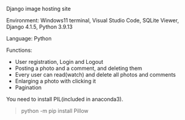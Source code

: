 Django image hosting site

Environment: Windows11 terminal, Visual Studio Code, SQLite Viewer, Django 4.1.5, Python 3.9.13

Language: Python

Functions:
- User registration, Login and Logout
- Posting a photo and a comment, and deleting them
- Every user can read(watch) and delete all photos and comments
- Enlarging a photo with clicking it
- Pagination

You need to install PIL(included in anaconda3).

>python -m pip install Pillow
